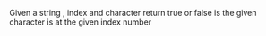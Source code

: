 Given a string , index  and character return true or false is the given character is at the given index number
